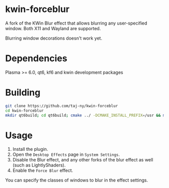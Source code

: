 # kwin-forceblur
A fork of the KWin Blur effect that allows blurring any user-specified window. Both X11 and Wayland are supported.

Blurring window decorations doesn't work yet.

# Dependencies
Plasma >= 6.0, qt6, kf6 and kwin development packages

# Building
```sh
git clone https://github.com/taj-ny/kwin-forceblur
cd kwin-forceblur
mkdir qt6build; cd qt6build; cmake ../ -DCMAKE_INSTALL_PREFIX=/usr && make && sudo make install
```

# Usage
1. Install the plugin.
2. Open the ``Desktop Effects`` page in ``System Settings``.
3. Disable the Blur effect, and any other forks of the blur effect as well (such as LightlyShaders).
4. Enable the ``Force Blur`` effect.

You can specify the classes of windows to blur in the effect settings.